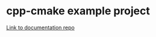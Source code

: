 # cpp-cmake example project


[Link to documentation repo](https://github.com/laurelmcintyre/documentation)
